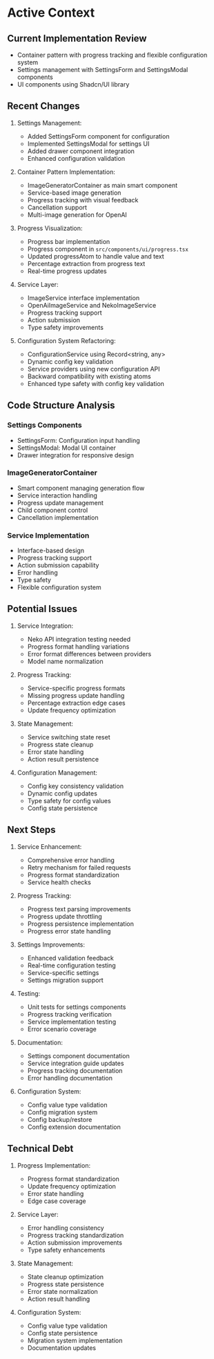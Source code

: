 # Active Context

## Current Implementation Review
- Container pattern with progress tracking and flexible configuration system
- Settings management with SettingsForm and SettingsModal components
- UI components using Shadcn/UI library

## Recent Changes
1. Settings Management:
   - Added SettingsForm component for configuration
   - Implemented SettingsModal for settings UI
   - Added drawer component integration
   - Enhanced configuration validation

2. Container Pattern Implementation:
   - ImageGeneratorContainer as main smart component
   - Service-based image generation
   - Progress tracking with visual feedback
   - Cancellation support
   - Multi-image generation for OpenAI

3. Progress Visualization:
   - Progress bar implementation
   - Progress component in `src/components/ui/progress.tsx`
   - Updated progressAtom to handle value and text
   - Percentage extraction from progress text
   - Real-time progress updates

4. Service Layer:
   - ImageService interface implementation
   - OpenAiImageService and NekoImageService
   - Progress tracking support
   - Action submission
   - Type safety improvements

5. Configuration System Refactoring:
   - ConfigurationService using Record<string, any>
   - Dynamic config key validation
   - Service providers using new configuration API
   - Backward compatibility with existing atoms
   - Enhanced type safety with config key validation

## Code Structure Analysis
### Settings Components
- SettingsForm: Configuration input handling
- SettingsModal: Modal UI container
- Drawer integration for responsive design

### ImageGeneratorContainer
- Smart component managing generation flow
- Service interaction handling
- Progress update management
- Child component control
- Cancellation implementation

### Service Implementation
- Interface-based design
- Progress tracking support
- Action submission capability
- Error handling
- Type safety
- Flexible configuration system

## Potential Issues
1. Service Integration:
   - Neko API integration testing needed
   - Progress format handling variations
   - Error format differences between providers
   - Model name normalization

2. Progress Tracking:
   - Service-specific progress formats
   - Missing progress update handling
   - Percentage extraction edge cases
   - Update frequency optimization

3. State Management:
   - Service switching state reset
   - Progress state cleanup
   - Error state handling
   - Action result persistence

4. Configuration Management:
   - Config key consistency validation
   - Dynamic config updates
   - Type safety for config values
   - Config state persistence

## Next Steps
1. Service Enhancement:
   - Comprehensive error handling
   - Retry mechanism for failed requests
   - Progress format standardization
   - Service health checks

2. Progress Tracking:
   - Progress text parsing improvements
   - Progress update throttling
   - Progress persistence implementation
   - Progress error state handling

3. Settings Improvements:
   - Enhanced validation feedback
   - Real-time configuration testing
   - Service-specific settings
   - Settings migration support

4. Testing:
   - Unit tests for settings components
   - Progress tracking verification
   - Service implementation testing
   - Error scenario coverage

5. Documentation:
   - Settings component documentation
   - Service integration guide updates
   - Progress tracking documentation
   - Error handling documentation

6. Configuration System:
   - Config value type validation
   - Config migration system
   - Config backup/restore
   - Config extension documentation

## Technical Debt
1. Progress Implementation:
   - Progress format standardization
   - Update frequency optimization
   - Error state handling
   - Edge case coverage

2. Service Layer:
   - Error handling consistency
   - Progress tracking standardization
   - Action submission improvements
   - Type safety enhancements

3. State Management:
   - State cleanup optimization
   - Progress state persistence
   - Error state normalization
   - Action result handling

4. Configuration System:
   - Config value type validation
   - Config state persistence
   - Migration system implementation
   - Documentation updates
